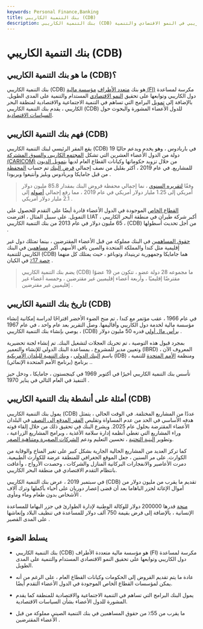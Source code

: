 ```yaml
---
keywords: Personal Finance,Banking
title: بنك التنمية الكاريبي (CDB)
description: بنك التنمية الكاريبي (CDB) هو مؤسسة مالية متعددة الأطراف مكرسة لمساعدة دول منطقة البحر الكاريبي في النمو الاقتصادي والتنمية.
---
```


# بنك التنمية الكاريبي (CDB)
## ما هو بنك التنمية الكاريبي (CDB)؟

بنك التنمية الكاريبي (CDB) هو بنك [متعدد الأطراف](/multilateral_development_bank) [مؤسسة مالية (FI)](/financialinstitution) مكرسة لمساعدة دول الكاريبي وتوابعها على تحقيق [النمو الاقتصادي](/economicgrowth) المستدام والتنمية على المدى الطويل. بالإضافة إلى [تمويل](/financing) البرامج التي تساهم في التنمية الاجتماعية والاقتصادية لمنطقة البحر الكاريبي ، يقدم بنك التنمية الكاريبي (CDB) للدول الأعضاء المشورة والبحوث حول [السياسات الاقتصادية](/policy-mix).

## فهم بنك التنمية الكاريبي (CDB)

يقع المقر الرئيسي لبنك التنمية الكاريبي (CDB) في باربادوس ، وهو يخدم ويدعم حاليًا 19 دولة من الدول الأعضاء العشرين التي تشكل [المجتمع الكاريبي والسوق المشتركة (CARICOM)](/caribbean-community-and-common-market-caricom) من خلال تزويد حكوماتها وكيانات القطاع العام لديها [بتمويل الديون](/debtfinancing) للمشاريع. في عام 2019 ، أكثر بقليل من نصف إجمالي [قرض البنك](/loan) تم حساب [المحفظة](/portfolio) من قبل جامايكا وبربادوس وبليز وأنتيغوا وبربودا .

> وفقًا [لتقريره السنوي](/annualreport) ، نما إجمالي محفظة قروض البنك بمقدار 85.8 مليون دولار أمريكي إلى 1.25 مليار دولار أمريكي في عام 2019 ، مما رفع إجمالي [أصوله](/asset) إلى 2.1 مليار دولار أمريكي .

>

[القطاع الخاص](/private-sector) الموجودة في الدول الأعضاء قادرة أيضًا على التقدم للحصول على التمويل. على سبيل المثال ، اقترضت LIAT ، أكبر شركة طيران في منطقة البحر الكاريبي ، 65 مليون دولار في عام 2013 من بنك التنمية الكاريبي (CDB) من أجل تحديث أسطولها .

[حقوق المساهمين](/shareholdersequity) في البنك مملوكة من قبل الأعضاء المقترضين ، بينما تمتلك دول غير إقليمية مثل كندا والمملكة المتحدة والصين باقي الأسهم. أكبر [مساهمين](/shareholder) في البنك الكاريبي للتنمية (CDB) هما جامايكا وجمهورية ترينيداد وتوباغو ، حيث يمتلك كل منهما [حصة 17٪](/stakeholder) في الكيان .

> يضم بنك التنمية الكاريبي (CDB) ما مجموعه 28 دولة عضو ، تتكون من 19 عضوًا مقترضًا إقليميًا ، وأربعة أعضاء إقليميين غير مقترضين ، وخمسة أعضاء غير إقليميين غير مقترضين .

>

## تاريخ بنك التنمية الكاريبي (CDB)

في عام 1966 ، عقب مؤتمر مع كندا ، تم منح الضوء الأخضر اقتراحًا لدراسة إمكانية إنشاء مؤسسة مالية لخدمة دول الكاريبي وأقاليمها. وصل التقرير بعد عام واحد ، في عام 1967 ، يوصي بإنشاء بنك التنمية الكاريبي (CDB) [برأس مال أولي](/capital) قدره 50 مليون دولار .

بمجرد قبول هذه التوصية ، تم تحريك العجلات لتشغيل البنك. تم إنشاء لجنة تحضيرية وتعيين مدير للمشروع ، بمساعدة البنك الدولي للإنشاء والتعمير (IBRD) ، المعروف الآن باسم [البنك الدولي](/worldbank) ، [وبنك التنمية للبلدان الأمريكية](/idb) (IDB) ، ومنظمة [الأمم المتحدة](/united-nations-un) للتنمية . برنامج (برنامج الأمم المتحدة الإنمائي).

تأسس بنك التنمية الكاريبي أخيرًا في أكتوبر 1969 في كينجستون ، جامايكا ، ودخل حيز التنفيذ في العام التالي في يناير 1970 .

## أمثلة على أنشطة بنك التنمية الكاريبي (CDB)

يمول بنك التنمية الكاريبي (CDB) عددًا من المشاريع المختلفة. في الوقت الحالي ، يتمثل هدفه الأساسي في الحد من عدم المساواة وتقليص [الفقر المدقع إلى النصف](/poverty) في البلدان الأعضاء المقترضة بحلول عام 2025. ويشرع البنك في تحقيق ذلك من خلال إلقاء قوته وراء المشاريع التي تغطي أنظمة إدارة سلامة الأغذية ، وبرامج المشاريع الزراعية ، وتطوير [البنية التحتية](/infrastructure) ، تحسين التعليم ودعم [الشركات الصغيرة ومتناهية الصغر](/microenterprise).

كما تركز العديد من المشاريع الحالية الجارية بشكل كبير على تغير المناخ والوقاية من الكوارث. على مر السنين ، جعل الموقع الجغرافي للمنطقة عرضة للكوارث الطبيعية. دمرت الأعاصير والانفجارات البركانية المنازل والشركات ، وحصدت الأرواح ، وأعاقت بانتظام التقدم الاقتصادي في منطقة البحر الكاريبي.

في سبتمبر 2019 ، عرض بنك التنمية الكاريبي (CDB) تقديم ما يقرب من مليون دولار من أموال الإغاثة لجزر الباهاما بعد أن قضى إعصار دوريان على أحياء بأكملها وترك آلاف الأشخاص بدون طعام وماء ومأوى .

[منحة](/grant) قدرها 200000 دولار للوكالة الوطنية لإدارة الطوارئ في جزر البهاما للمساعدة الإنسانية ، بالإضافة إلى قرض بقيمة 750 ألف دولار للمساعدة في تنظيف البلاد وإنعاشها على المدى القصير .

## يسلط الضوء

- بنك التنمية الكاريبي (CDB) هو مؤسسة مالية متعددة الأطراف (FI) مكرسة لمساعدة دول الكاريبي وتوابعها على تحقيق النمو الاقتصادي المستدام والتنمية على المدى الطويل.

- عادة ما يتم تقديم القروض إلى الحكومات وكيانات القطاع العام ، على الرغم من أنه يمكن لمؤسسات القطاع الخاص الموجودة في الدول الأعضاء التقدم أيضًا.

- يمول البنك البرامج التي تساهم في التنمية الاجتماعية والاقتصادية للمنطقة كما يقدم المشورة للدول الأعضاء بشأن السياسات الاقتصادية.

- ما يقرب من 55٪ من حقوق المساهمين في بنك التنمية الصيني مملوكة من قبل الأعضاء المقترضين .

